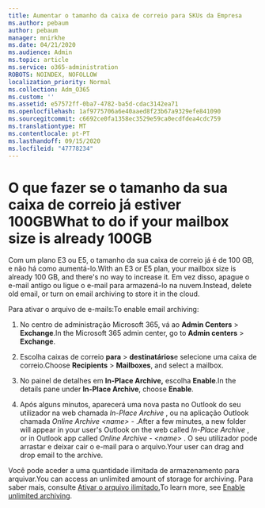 ```yaml
---
title: Aumentar o tamanho da caixa de correio para SKUs da Empresa
ms.author: pebaum
author: pebaum
manager: mnirkhe
ms.date: 04/21/2020
ms.audience: Admin
ms.topic: article
ms.service: o365-administration
ROBOTS: NOINDEX, NOFOLLOW
localization_priority: Normal
ms.collection: Adm_O365
ms.custom: ''
ms.assetid: e57572ff-0ba7-4782-ba5d-cdac3142ea71
ms.openlocfilehash: 1af9775706a6e40aaed8f23b67a9329efe841090
ms.sourcegitcommit: c6692ce0fa1358ec3529e59ca0ecdfdea4cdc759
ms.translationtype: MT
ms.contentlocale: pt-PT
ms.lasthandoff: 09/15/2020
ms.locfileid: "47778234"
---
```

# <a name="what-to-do-if-your-mailbox-size-is-already-100gb"></a><span data-ttu-id="6fb8f-102">O que fazer se o tamanho da sua caixa de correio já estiver 100GB</span><span class="sxs-lookup"><span data-stu-id="6fb8f-102">What to do if your mailbox size is already 100GB</span></span>

<span data-ttu-id="6fb8f-103">Com um plano E3 ou E5, o tamanho da sua caixa de correio já é de 100 GB, e não há como aumentá-lo.</span><span class="sxs-lookup"><span data-stu-id="6fb8f-103">With an E3 or E5 plan, your mailbox size is already 100 GB, and there's no way to increase it.</span></span> <span data-ttu-id="6fb8f-104">Em vez disso, apague o e-mail antigo ou ligue o e-mail para armazená-lo na nuvem.</span><span class="sxs-lookup"><span data-stu-id="6fb8f-104">Instead, delete old email, or turn on email archiving to store it in the cloud.</span></span> 
  
<span data-ttu-id="6fb8f-105">Para ativar o arquivo de e-mails:</span><span class="sxs-lookup"><span data-stu-id="6fb8f-105">To enable email archiving:</span></span>
  
1. <span data-ttu-id="6fb8f-106">No centro de administração Microsoft 365, vá ao **Admin Centers** \> **Exchange**.</span><span class="sxs-lookup"><span data-stu-id="6fb8f-106">In the Microsoft 365 admin center, go to **Admin centers** \> **Exchange**.</span></span> 
    
2. <span data-ttu-id="6fb8f-107">Escolha caixas de correio **para** \> **destinatários**e selecione uma caixa de correio.</span><span class="sxs-lookup"><span data-stu-id="6fb8f-107">Choose **Recipients** \> **Mailboxes**, and select a mailbox.</span></span> 
    
3. <span data-ttu-id="6fb8f-108">No painel de detalhes em **In-Place Archive,** escolha **Enable**.</span><span class="sxs-lookup"><span data-stu-id="6fb8f-108">In the details pane under **In-Place Archive**, choose **Enable**.</span></span> 
    
4. <span data-ttu-id="6fb8f-109">Após alguns minutos, aparecerá uma nova pasta no Outlook do seu utilizador na web chamada *In-Place Archive* , ou na aplicação Outlook chamada *Online Archive \<name\> -* .</span><span class="sxs-lookup"><span data-stu-id="6fb8f-109">After a few minutes, a new folder will appear in your user's Outlook on the web called  *In-Place Archive*  , or in Outlook app called  *Online Archive - \<name\>*  .</span></span> <span data-ttu-id="6fb8f-110">O seu utilizador pode arrastar e deixar cair o e-mail para o arquivo.</span><span class="sxs-lookup"><span data-stu-id="6fb8f-110">Your user can drag and drop email to the archive.</span></span> 
    
<span data-ttu-id="6fb8f-111">Você pode aceder a uma quantidade ilimitada de armazenamento para arquivar.</span><span class="sxs-lookup"><span data-stu-id="6fb8f-111">You can access an unlimited amount of storage for archiving.</span></span> <span data-ttu-id="6fb8f-112">Para saber mais, consulte [Ativar o arquivo ilimitado.](https://docs.microsoft.com/microsoft-365/compliance/enable-unlimited-archiving)</span><span class="sxs-lookup"><span data-stu-id="6fb8f-112">To learn more, see [Enable unlimited archiving](https://docs.microsoft.com/microsoft-365/compliance/enable-unlimited-archiving).</span></span>
  


